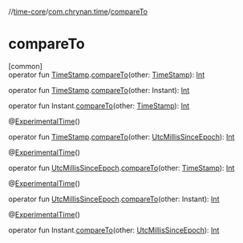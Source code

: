 //[time-core](../../index.md)/[com.chrynan.time](index.md)/[compareTo](compare-to.md)

# compareTo

[common]\
operator fun [TimeStamp](-time-stamp/index.md).[compareTo](compare-to.md)(other: [TimeStamp](-time-stamp/index.md)): [Int](https://kotlinlang.org/api/latest/jvm/stdlib/kotlin/-int/index.html)

operator fun [TimeStamp](-time-stamp/index.md).[compareTo](compare-to.md)(other: Instant): [Int](https://kotlinlang.org/api/latest/jvm/stdlib/kotlin/-int/index.html)

operator fun Instant.[compareTo](compare-to.md)(other: [TimeStamp](-time-stamp/index.md)): [Int](https://kotlinlang.org/api/latest/jvm/stdlib/kotlin/-int/index.html)

@[ExperimentalTime](https://kotlinlang.org/api/latest/jvm/stdlib/kotlin.time/-experimental-time/index.html)()

operator fun [TimeStamp](-time-stamp/index.md).[compareTo](compare-to.md)(other: [UtcMillisSinceEpoch](-utc-millis-since-epoch/index.md)): [Int](https://kotlinlang.org/api/latest/jvm/stdlib/kotlin/-int/index.html)

@[ExperimentalTime](https://kotlinlang.org/api/latest/jvm/stdlib/kotlin.time/-experimental-time/index.html)()

operator fun [UtcMillisSinceEpoch](-utc-millis-since-epoch/index.md).[compareTo](compare-to.md)(other: [TimeStamp](-time-stamp/index.md)): [Int](https://kotlinlang.org/api/latest/jvm/stdlib/kotlin/-int/index.html)

@[ExperimentalTime](https://kotlinlang.org/api/latest/jvm/stdlib/kotlin.time/-experimental-time/index.html)()

operator fun [UtcMillisSinceEpoch](-utc-millis-since-epoch/index.md).[compareTo](compare-to.md)(other: Instant): [Int](https://kotlinlang.org/api/latest/jvm/stdlib/kotlin/-int/index.html)

@[ExperimentalTime](https://kotlinlang.org/api/latest/jvm/stdlib/kotlin.time/-experimental-time/index.html)()

operator fun Instant.[compareTo](compare-to.md)(other: [UtcMillisSinceEpoch](-utc-millis-since-epoch/index.md)): [Int](https://kotlinlang.org/api/latest/jvm/stdlib/kotlin/-int/index.html)
